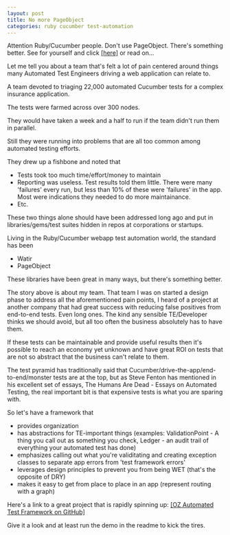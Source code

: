 ```yaml
---
layout: post
title: No more PageObject
categories: ruby cucumber test-automation
---
```

Attention Ruby/Cucumber people. Don't use PageObject. There's something better. See for yourself and click [\[here\]](https://github.com/greenarrowdb/oz) or read on...

Let me tell you about a team that's felt a lot of pain centered around things many Automated Test Engineers driving a web application can relate to.

A team devoted to triaging 22,000 automated Cucumber tests for a complex insurance application.

The tests were farmed across over 300 nodes.

They would have taken a week and a half to run if the team didn't run them in parallel.

Still they were running into problems that are all too common among automated testing efforts.

They drew up a fishbone and noted that
- Tests took too much time/effort/money to maintain
- Reporting was useless. Test results told them little. There were many 'failures' every run, but less than 10% of these were 'failures' in the app. Most were indications they needed to do more maintainance.
- Etc.

These two things alone should have been addressed long ago and put in libraries/gems/test suites hidden in repos at corporations or startups.

Living in the Ruby/Cucumber webapp test automation world, the standard has been
 - Watir
 - PageObject

 These libraries have been great in many ways, but there's something better.

 The story above is about my team. That team I was on started a design phase to address all the aforementioned pain points, I heard of a project at another company that had great success with reducing false positives from end-to-end tests. Even long ones. The kind any sensible TE/Developer thinks we should avoid, but all too often the business absolutely has to have them.

 If these tests can be maintainable and provide useful results then it's possible to reach an economy yet unknown and have great ROI on tests that are not so abstract that the business can't relate to them.

 The test pyramid has traditionally said that Cucumber/drive-the-app/end-to-end/monster tests are at the top, but as Steve Fenton has mentioned in his excellent set of essays, The Humans Are Dead - Essays on Automated Testing, the real important bit is that expensive tests is what you are sparing with.

 So let's have a framework that
 - provides organization
 - has abstractions for TE-important things (examples: ValidationPoint - A thing you call out as something you check, Ledger - an audit trail of everything your automated test has done)
 - emphasizes calling out what you're validitating and creating exception classes to separate app errors from 'test framework errors'
 - leverages design principles to prevent you from being WET (that's the opposite of DRY)
 - makes it easy to get from place to place in an app (represent routing with a graph)

 Here's a link to a great project that is rapidly spinning up: [\[OZ Automated Test Framework on GitHub\]](https://github.com/greenarrowdb/oz)

 Give it a look and at least run the demo in the readme to kick the tires.






